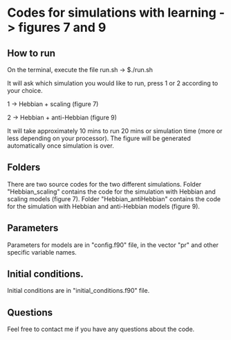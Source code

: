 # Codes for simulations with learning -> figures 7 and 9

## How to run

On the terminal, execute the file run.sh -> $./run.sh

It will ask which simulation you would like to run, press 1 or 2 according to your choice.

1 -> Hebbian + scaling (figure 7)

2 -> Hebbian + anti-Hebbian (figure 9)

It will take approximately 10 mins to run 20 mins or simulation time (more or less depending on your processor). 
The figure will be generated automatically once simulation is over.

## Folders

There are two source codes for the two different simulations. 
Folder "Hebbian_scaling" contains the code for the simulation with Hebbian and scaling models (figure 7). 
Folder "Hebbian_antiHebbian" contains the code for the simulation with Hebbian and anti-Hebbian models (figure 9). 

## Parameters

Parameters for models are in "config.f90" file, in the vector "pr" and other specific variable names. 

## Initial conditions.

Initial conditions are in "initial_conditions.f90" file.

## Questions

Feel free to contact me if you have any questions about the code.
